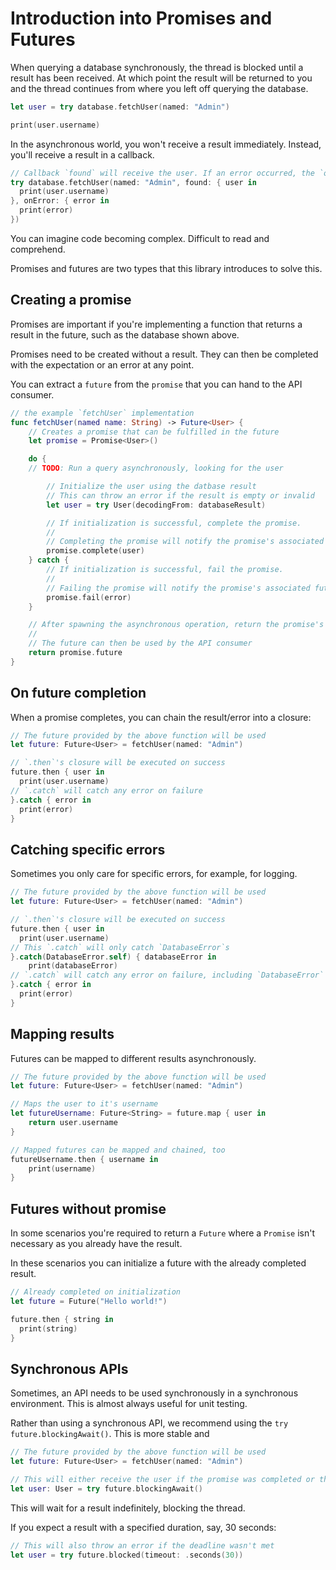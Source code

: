 # Introduction into Promises and Futures

When querying a database synchronously, the thread is blocked until a result has been received. At which point the result will be returned to you and the thread continues from where you left off querying the database.

```swift
let user = try database.fetchUser(named: "Admin")

print(user.username)
```

In the asynchronous world, you won't receive a result immediately. Instead, you'll receive a result in a callback.

```swift
// Callback `found` will receive the user. If an error occurred, the `onError` callback will be called instead.
try database.fetchUser(named: "Admin", found: { user in
  print(user.username)
}, onError: { error in
  print(error)
})
```

You can imagine code becoming complex. Difficult to read and comprehend.

Promises and futures are two types that this library introduces to solve this.

## Creating a promise

Promises are important if you're implementing a function that returns a result in the future, such as the database shown above.

Promises need to be created without a result. They can then be completed with the expectation or an error at any point.

You can extract a `future` from the `promise` that you can hand to the API consumer.

```swift
// the example `fetchUser` implementation
func fetchUser(named name: String) -> Future<User> {
	// Creates a promise that can be fulfilled in the future
	let promise = Promise<User>()

	do {
    // TODO: Run a query asynchronously, looking for the user

		// Initialize the user using the datbase result
		// This can throw an error if the result is empty or invalid
		let user = try User(decodingFrom: databaseResult)

		// If initialization is successful, complete the promise.
		//
		// Completing the promise will notify the promise's associated future with this user
		promise.complete(user)
	} catch {
		// If initialization is successful, fail the promise.
		//
		// Failing the promise will notify the promise's associated future with an error
		promise.fail(error)
	}

	// After spawning the asynchronous operation, return the promise's associated future
	//
	// The future can then be used by the API consumer
	return promise.future
}
```

## On future completion

When a promise completes, you can chain the result/error into a closure:

```swift
// The future provided by the above function will be used
let future: Future<User> = fetchUser(named: "Admin")

// `.then`'s closure will be executed on success
future.then { user in
  print(user.username)
// `.catch` will catch any error on failure
}.catch { error in
  print(error)
}
```

## Catching specific errors

Sometimes you only care for specific errors, for example, for logging.

```swift
// The future provided by the above function will be used
let future: Future<User> = fetchUser(named: "Admin")

// `.then`'s closure will be executed on success
future.then { user in
  print(user.username)
// This `.catch` will only catch `DatabaseError`s
}.catch(DatabaseError.self) { databaseError in
	print(databaseError)
// `.catch` will catch any error on failure, including `DatabaseError` types
}.catch { error in
  print(error)
}
```

## Mapping results

Futures can be mapped to different results asynchronously.

```swift
// The future provided by the above function will be used
let future: Future<User> = fetchUser(named: "Admin")

// Maps the user to it's username
let futureUsername: Future<String> = future.map { user in
	return user.username
}

// Mapped futures can be mapped and chained, too
futureUsername.then { username in
	print(username)
}
```

## Futures without promise

In some scenarios you're required to return a `Future` where a `Promise` isn't necessary as you already have the result.

In these scenarios you can initialize a future with the already completed result.

```swift
// Already completed on initialization
let future = Future("Hello world!")

future.then { string in
  print(string)
}
```

## Synchronous APIs

Sometimes, an API needs to be used synchronously in a synchronous environment. This is almost always useful for unit testing.

Rather than using a synchronous API, we recommend using the `try future.blockingAwait()`. This is more stable and

```swift
// The future provided by the above function will be used
let future: Future<User> = fetchUser(named: "Admin")

// This will either receive the user if the promise was completed or throw an error if the promise was failed.
let user: User = try future.blockingAwait()
```

This will wait for a result indefinitely, blocking the thread.

If you expect a result with a specified duration, say, 30 seconds:

```swift
// This will also throw an error if the deadline wasn't met
let user = try future.blocked(timeout: .seconds(30))
```
